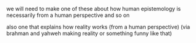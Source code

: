 we will need to make one of these about how human epistemology is necessarily from a human perspective and so on

also one that explains how reality works (from a human perspective) (via brahman and yahweh making reality or something funny like that)